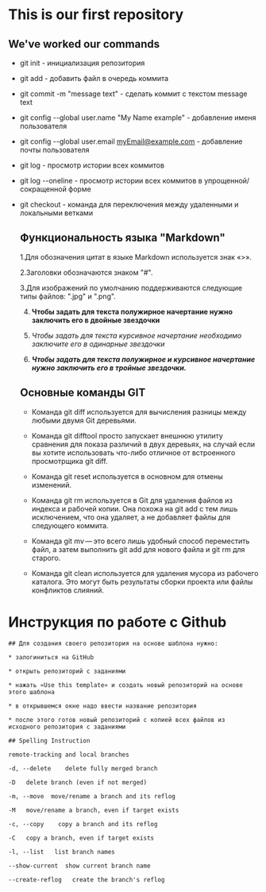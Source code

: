 # This is our first repository

## We've worked our commands

* git init - инициализация репозитория
* git add - добавить файл в очередь коммита
* git commit -m "message text" - сделать коммит с текстом message text
* git config --global user.name "My Name example" - добавление именя пользователя
* git config --global user.email myEmail@example.com - добавление почты пользователя
* git log - просмотр истории всех коммитов
* git log --oneline - просмотр истории всех коммитов в упрощенной/сокращенной форме
* git checkout - команда для переключения между удаленными и локальными ветками

    ## Функциональность языка "Markdown"

    1.Для обозначения цитат в языке Markdown используется знак «>». 
    
    2.Заголовки обозначаются знаком "#".

    3.Для изображений по умолчанию поддерживаются следующие типы файлов: ".jpg" и ".png".

    4. **Чтобы задать для текста полужирное начертание нужно заключить его в двойные звездочки**
    
    5. *Чтобы задать для текста курсивное начертание необходимо заключите его в одинарные звездочки*

    6. ***Чтобы задать для текста полужирное и курсивное начертание нужно заключить его в тройные звездочки.***
    
    ## Основные команды GIT

    - Команда git diff используется для вычисления разницы между любыми двумя Git деревьями.

    - Команда git difftool просто запускает внешнюю утилиту сравнения для показа различий в двух деревьях, на случай если вы хотите использовать что-либо отличное от встроенного просмотрщика git diff.

    - Команда git reset используется в основном для отмены изменений.

    - Команда git rm используется в Git для удаления файлов из индекса и рабочей копии. Она похожа на git add с тем лишь исключением, что она удаляет, а не добавляет файлы для следующего коммита.

    - Команда git mv — это всего лишь удобный способ переместить файл, а затем выполнить git add для нового файла и git rm для старого.

    - Команда git clean используется для удаления мусора из рабочего каталога. Это могут быть результаты сборки проекта или файлы конфликтов слияний.

# Инструкция по работе с Github

    ## Для создания своего репозитория на основе шаблона нужно:

    * залогиниться на GitHub

    * открыть репозиторий с заданиями

    * нажать «Use this template» и создать новый репозиторий на основе этого шаблона

    * в открывшемся окне надо ввести название репозитория

    * после этого готов новый репозиторий с копией всех файлов из исходного репозитория с заданиями
    
    ## Spelling Instruction 

    remote-tracking and local branches

    -d, --delete    delete fully merged branch

    -D   delete branch (even if not merged)

    -m, --move  move/rename a branch and its reflog

    -M   move/rename a branch, even if target exists

    -c, --copy    copy a branch and its reflog

    -C   copy a branch, even if target exists

    -l, --list   list branch names

    --show-current  show current branch name

    --create-reflog   create the branch's reflog


